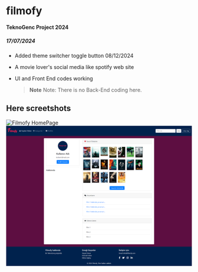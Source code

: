 # filmofy
**TeknoGenc Project 2024**
##### 17/07/2024
- Added theme switcher toggle button 08/12/2024
- A movie lover's social media like spotify web site
- UI and Front End codes working

  > **Note**
  > Note: There is no Back-End coding here. 

## Here screetshots
![Filmofy HomePage](WebScreen.png)
![Filmofy ProfilePage](ProfilePage.png)

